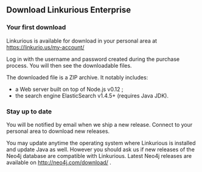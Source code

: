 ## Download Linkurious Enterprise

### Your first download

Linkurious is available for download in your personal area at https://linkurio.us/my-account/

Log in with the username and password created during the purchase process. You will then see the downloadable files.

The downloaded file is a ZIP archive. It notably includes:

- a Web server built on top of Node.js v0.12 ;
- the search engine ElasticSearch v1.4.5+ (requires Java JDK).


### Stay up to date

You will be notified by email when we ship a new release. Connect to your personal area to download new releases.

You may update anytime the operating system where Linkurious is installed and update Java as well. However you should ask us if new releases of the Neo4j database are compatible with Linkurious. Latest Neo4j releases are available on http://neo4j.com/download/ .
